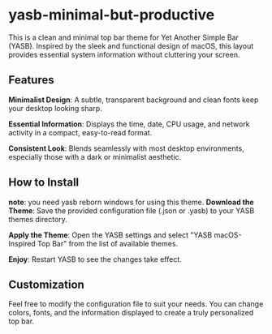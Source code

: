 # yasb-minimal-but-productive

This is a clean and minimal top bar theme for Yet Another Simple Bar (YASB). Inspired by the sleek and functional design of macOS, this layout provides essential system information without cluttering your screen.

## Features

**Minimalist Design**: A subtle, transparent background and clean fonts keep your desktop looking sharp.

**Essential Information**: Displays the time, date, CPU usage, and network activity in a compact, easy-to-read format.

**Consistent Look**: Blends seamlessly with most desktop environments, especially those with a dark or minimalist aesthetic.

## How to Install
**note**: you need yasb reborn windows for using this theme.
**Download the Theme**: Save the provided configuration file (.json or .yasb) to your YASB themes directory.

**Apply the Theme**: Open the YASB settings and select "YASB macOS-Inspired Top Bar" from the list of available themes.

**Enjoy**: Restart YASB to see the changes take effect.

## Customization

Feel free to modify the configuration file to suit your needs. You can change colors, fonts, and the information displayed to create a truly personalized top bar.
